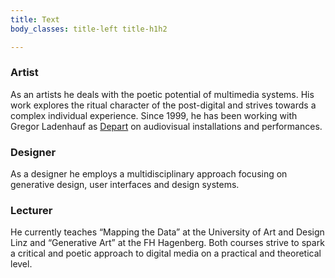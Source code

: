 ```yaml
---
title: Text
body_classes: title-left title-h1h2

---
```


### Artist

As an artists he deals with the poetic potential of multimedia systems. His work explores the ritual character of the post-digital and strives towards a complex individual experience. 
Since 1999, he has been working with Gregor Ladenhauf as [Depart](http://depart.at) on audiovisual installations and performances. 

### Designer
As a designer he employs a multidisciplinary approach focusing on generative design, user interfaces and design systems. 


### Lecturer

He currently teaches “Mapping the Data” at the University of Art and Design Linz and “Generative Art” at the FH Hagenberg. Both courses strive to spark a critical and poetic approach to digital media on a practical and theoretical level. 
